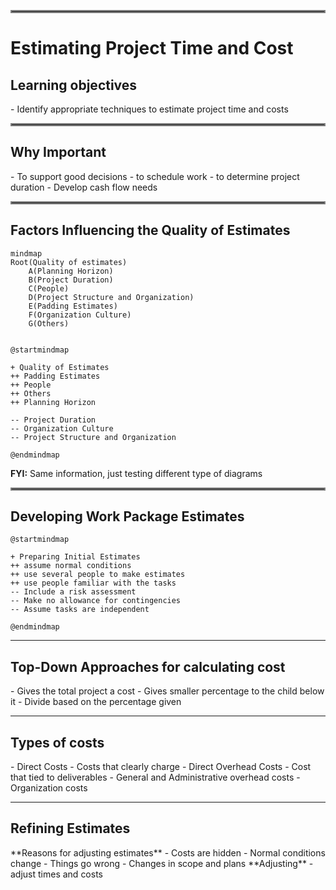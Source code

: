 
<hr style="border: 2px solid grey">
<h1>Estimating Project Time and Cost</h1>
<h2>Learning objectives</h2>
- Identify appropriate techniques to estimate project time and costs

<hr style="border: 2px solid grey">
<h2>Why Important</h2>
- To support good decisions 
- to schedule work
- to determine project duration
- Develop cash flow needs

<hr style="border: 2px solid grey">

<h2>Factors Influencing the Quality of Estimates</h2>


```mermaid
mindmap
Root(Quality of estimates)
    A(Planning Horizon)
    B(Project Duration)
    C(People)
    D(Project Structure and Organization)
	E(Padding Estimates)
	F(Organization Culture)
	G(Others)
	

```



```plantuml
@startmindmap

+ Quality of Estimates
++ Padding Estimates
++ People
++ Others
++ Planning Horizon

-- Project Duration
-- Organization Culture
-- Project Structure and Organization

@endmindmap

```

**FYI:** Same information, just testing different type of diagrams

<hr style="border: 2px solid grey">
<h2>Developing Work Package Estimates</h2>

```plantuml
@startmindmap

+ Preparing Initial Estimates
++ assume normal conditions
++ use several people to make estimates
++ use people familiar with the tasks
-- Include a risk assessment
-- Make no allowance for contingencies
-- Assume tasks are independent

@endmindmap
```

<hr>

<h2>Top-Down Approaches for calculating cost</h2>
- Gives the total project a cost
- Gives smaller percentage to the child below it
- Divide based on the percentage given

<hr>

<h2>Types of costs</h2>
- Direct Costs
	- Costs that clearly charge
- Direct Overhead Costs
	- Cost that tied to deliverables
- General and Administrative overhead costs
	- Organization costs

---
<h2>Refining Estimates</h2>
**Reasons for adjusting estimates**
- Costs are hidden
- Normal conditions change
- Things go wrong
- Changes in scope and plans
**Adjusting**
- adjust times and costs


